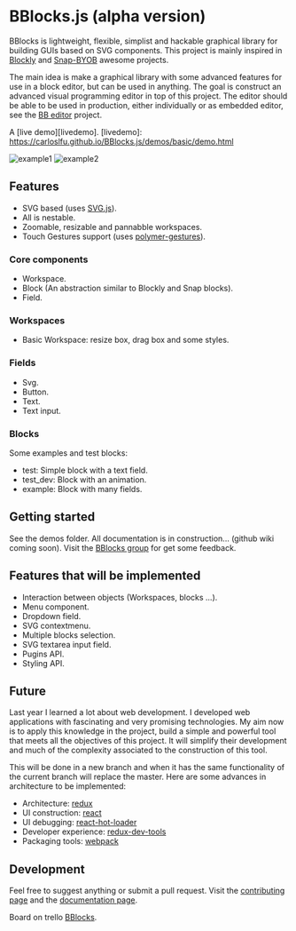 # BBlocks.js (alpha version)

BBlocks is lightweight, flexible, simplist and hackable graphical library for building GUIs based on SVG components. This project is mainly inspired in [Blockly][blockly-git] and [Snap-BYOB][snap-git] awesome projects.

The main idea is make a graphical library with some advanced features for use in a block editor, but can be used in anything. The goal is construct an advanced visual programming editor in top of this project. The editor should be able to be used in production, either individually or as embedded editor, see the [BB editor][bb-editor-git] project.

A [live demo][livedemo].
[livedemo]: https://carloslfu.github.io/BBlocks.js/demos/basic/demo.html

![example1](https://github.com/carloslfu/BBlocks.js/blob/master/BB.jpg)
![example2](https://github.com/carloslfu/BBlocks.js/blob/master/BB_with_zoom.jpg)

## Features

- SVG based (uses [SVG.js][svgjs-git]).
- All is nestable.
- Zoomable, resizable and pannabble workspaces.
- Touch Gestures support (uses [polymer-gestures][polymer-gestures-git]).

### Core components

- Workspace.
- Block (An abstraction similar to Blockly and Snap blocks).
- Field.

### Workspaces

- Basic Workspace: resize box, drag box and some styles.

### Fields

- Svg.
- Button.
- Text.
- Text input.

### Blocks

Some examples and test blocks:

- test: Simple block with a text field.
- test_dev: Block with an animation.
- example: Block with many fields.

## Getting started

See the demos folder. All documentation is in construction... (github wiki coming soon). Visit the [BBlocks group][BBlocks-group] for get some feedback.

## Features that will be implemented

- Interaction between objects (Workspaces, blocks ...).
- Menu component.
- Dropdown field.
- SVG contextmenu.
- Multiple blocks selection.
- SVG textarea input field.
- Pugins API.
- Styling API.

## Future

Last year I learned a lot about web development. I developed web applications with fascinating and very promising technologies. My aim now is to apply this knowledge in the project, build a simple and powerful tool that meets all the objectives of this project. It will simplify their development and much of the complexity associated to the construction of this tool.

This will be done in a new branch and when it has the same functionality of the current branch will replace the master. Here are some advances in architecture to be implemented:

- Architecture: [redux][redux-page]
- UI construction: [react][react-page]
- UI debugging: [react-hot-loader][react-hot-page]
- Developer experience: [redux-dev-tools][redux-dev-tools-page]
- Packaging tools: [webpack][webpack-page]

[redux-page]: http://rackt.github.io/redux/
[redux-dev-tools-page]: https://github.com/gaearon/redux-devtools
[webpack-page]: https://webpack.github.io/
[react-page]: http://facebook.github.io/react/
[react-hot-page]: http://gaearon.github.io/react-hot-loader/

## Development

Feel free to suggest anything or submit a pull request. Visit the [contributing page][Contributing-guide] and the [documentation page][docs-page].

Board on trello [BBlocks][BBlocks-trello].

[BBlocks-group]: https://groups.google.com/forum/?hl=es#!forum/bblocks
[Contributing-guide]: https://github.com/carloslfu/BBlocks.js/blob/master/CONTRIBUTING.md
[docs-page]: https://github.com/carloslfu/BBlocks.js/blob/master/DOCS.md
[BBlocks-trello]: https://trello.com/b/0u71Uj56/bblocks-js

[blockly-git]: https://github.com/google/blockly
[snap-git]: https://github.com/jmoenig/Snap--Build-Your-Own-Blocks
[bb-editor-git]: https://github.com/carloslfu/BB-editor
[pep-git]: https://github.com/jquery/PEP
[svgjs-git]: https://github.com/wout/svg.js
[polymer-gestures-git]:https://github.com/Polymer/polymer-gestures
